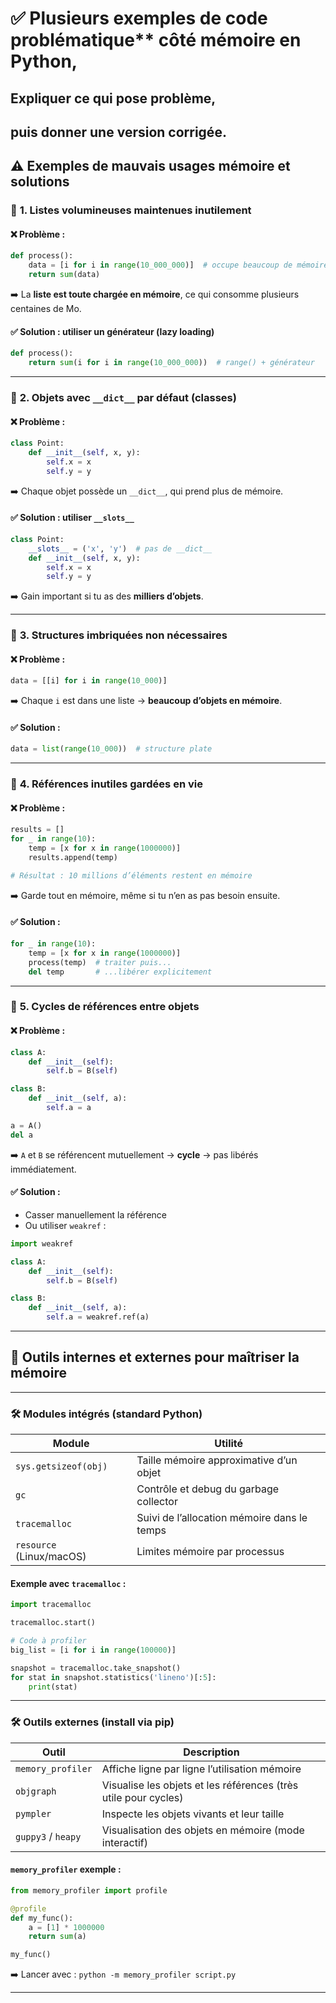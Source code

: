 # ✅ Plusieurs exemples de code problématique** côté mémoire en Python, 
## Expliquer **ce qui pose problème**, 
## puis donner une **version corrigée**.

## ⚠️ Exemples de mauvais usages mémoire et solutions

### 🔁 **1. Listes volumineuses maintenues inutilement**

#### ❌ Problème :
```python
def process():
    data = [i for i in range(10_000_000)]  # occupe beaucoup de mémoire
    return sum(data)
```

➡️ La **liste est toute chargée en mémoire**, ce qui consomme plusieurs centaines de Mo.

#### ✅ Solution : utiliser un **générateur** (lazy loading)

```python
def process():
    return sum(i for i in range(10_000_000))  # range() + générateur
```

---

### 🔁 **2. Objets avec `__dict__` par défaut (classes)**

#### ❌ Problème :
```python
class Point:
    def __init__(self, x, y):
        self.x = x
        self.y = y
```

➡️ Chaque objet possède un `__dict__`, qui prend plus de mémoire.

#### ✅ Solution : utiliser `__slots__`

```python
class Point:
    __slots__ = ('x', 'y')  # pas de __dict__
    def __init__(self, x, y):
        self.x = x
        self.y = y
```

➡️ Gain important si tu as des **milliers d’objets**.

---

### 🔁 **3. Structures imbriquées non nécessaires**

#### ❌ Problème :
```python
data = [[i] for i in range(10_000)]
```

➡️ Chaque `i` est dans une liste → **beaucoup d’objets en mémoire**.

#### ✅ Solution :
```python
data = list(range(10_000))  # structure plate
```

---

### 🔁 **4. Références inutiles gardées en vie**

#### ❌ Problème :
```python
results = []
for _ in range(10):
    temp = [x for x in range(1000000)]  
    results.append(temp)  

# Résultat : 10 millions d’éléments restent en mémoire
```

➡️ Garde tout en mémoire, même si tu n’en as pas besoin ensuite.

#### ✅ Solution :
```python
for _ in range(10):
    temp = [x for x in range(1000000)]
    process(temp)  # traiter puis...
    del temp       # ...libérer explicitement
```

---

### 🔁 **5. Cycles de références entre objets**

#### ❌ Problème :
```python
class A:
    def __init__(self):
        self.b = B(self)

class B:
    def __init__(self, a):
        self.a = a

a = A()
del a
```

➡️ `A` et `B` se référencent mutuellement → **cycle** → pas libérés immédiatement.

#### ✅ Solution :
- Casser manuellement la référence
- Ou utiliser `weakref` :

```python
import weakref

class A:
    def __init__(self):
        self.b = B(self)

class B:
    def __init__(self, a):
        self.a = weakref.ref(a)
```

---

## 🧰 Outils internes et externes pour maîtriser la mémoire

---

### 🛠️ Modules intégrés (standard Python)

| Module | Utilité |
|--------|--------|
| `sys.getsizeof(obj)` | Taille mémoire approximative d’un objet |
| `gc` | Contrôle et debug du garbage collector |
| `tracemalloc` | Suivi de l’allocation mémoire dans le temps |
| `resource` (Linux/macOS) | Limites mémoire par processus |

#### Exemple avec `tracemalloc` :
```python
import tracemalloc

tracemalloc.start()

# Code à profiler
big_list = [i for i in range(100000)]

snapshot = tracemalloc.take_snapshot()
for stat in snapshot.statistics('lineno')[:5]:
    print(stat)
```

---

### 🛠️ Outils externes (install via pip)

| Outil | Description |
|-------|-------------|
| `memory_profiler` | Affiche ligne par ligne l’utilisation mémoire |
| `objgraph` | Visualise les objets et les références (très utile pour cycles) |
| `pympler` | Inspecte les objets vivants et leur taille |
| `guppy3` / `heapy` | Visualisation des objets en mémoire (mode interactif) |

#### `memory_profiler` exemple :
```python
from memory_profiler import profile

@profile
def my_func():
    a = [1] * 1000000
    return sum(a)

my_func()
```

➡️ Lancer avec : `python -m memory_profiler script.py`

---

